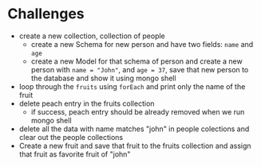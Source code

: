 # Challenges

- create a new collection, collection of people
  - create a new Schema for new person and have two fields: `name` and `age`
  - create a new Model for that schema of person and create a new person with `name = "John"`, and `age = 37`, save that new person to the database and show it using mongo shell
- loop through the `fruits` using `forEach` and print only the name of the fruit
- delete peach entry in the fruits collection
  - if success, peach entry should be already removed when we run mongo shell
- delete all the data with name matches "john" in people colections and clear out the people collections
- Create a new fruit and save that fruit to the fruits collection and assign that fruit as favorite fruit of "john"